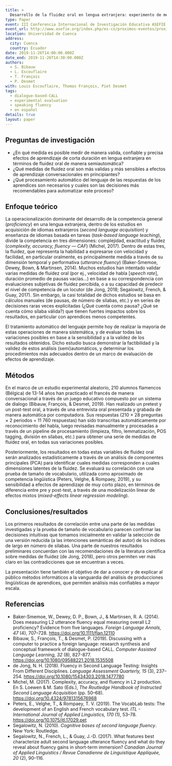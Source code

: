 ```yaml
---
title: >
  Desarrollo de la fluidez oral en lengua extranjera: experimento de medición semiautomática de los efectos de aprendizaje
type: Paper
event: III Conferencia Internacional de Investigación Educativa ASEFIE 2019
event_url: http://www.asefie.org/index.php/es-co/proximos-eventos/proximos-eventos/conferencia-investigacion-educativa
location: Universidad de Cuenca
address:
  city: Cuenca
  country: Ecuador
date: 2019-11-26T14:00:00.000Z
date_end: 2019-11-26T14:30:00.000Z
authors:
  - S. Bibauw
  - L. Escouflaire
  - T. François
  - P. Desmet
with: Louis Escouflaire, Thomas François, Piet Desmet
tags:
  - dialogue-based-CALL
  - experimental evaluation
  - speaking fluency
  - en español
details: true
layout: paper
---
```


## Preguntas de investigación

- ¿En qué medida es posible medir de manera valida, confiable y precisa efectos de aprendizaje de corta duración en lengua extranjera en términos de fluidez oral de manera semiautomática?
- ¿Qué medidas de fluidez oral son más validas y más sensibles a efectos de aprendizaje conversacionales en principiantes?
- ¿Qué procesamiento automático del lenguaje de las respuestas de los aprendices son necesarios y cuales son las decisiones más recomendables para automatizar este proceso?

## Enfoque teórico

La operacionalización dominante del desarrollo de la competencia general (_proficiency_) en una lengua extranjera, dentro de los estudios en acquisición de idiomas extranjeros (_second language acquisition_) y enseñanza de idiomas basada en tareas (_task-based language teaching_), divide la competencia en tres dimensiones: complejidad, exactitud y fluidez (_complexity, accuracy, fluency — CAF_) (Michel, 2017). Dentro de estas tres, la fluidez, que representa la habilidad a expresarse con velocidad y facilidad, en particular oralmente, es principalmente medida a través de su dimensión temporal y performativa (_utterance fluency_) (Baker-Smemoe, Dewey, Bown, & Martinsen, 2014). Muchos estudios han intentado validar varias medidas de fluidez oral (por ej., velocidad de habla [*speech rate*], duración promedio de pausas vacías…) en base a su correspondencia con evaluaciones subjetivas de fluidez percibida, o a su capacidad de predecir el nivel de competencia de un locutor (de Jong, 2018; Segalowitz, French, & Guay, 2017). Sin embargo, la casi totalidad de dichos estudios se basa en cálculos manuales (de pausas, de número de sílabas, etc.) y en series de decisiones raras veces explicitadas (¿Qué cuenta como pausa? ¿Qué se cuenta cómo sílaba válida?) que tienen fuertes impactos sobre los resultados, en particular con aprendices menos competentes.

El tratamiento automático del lenguaje permite hoy de realizar la mayoría de estas operaciones de manera sistemática, y de evaluar todas las variaciones posibles en base a la sensibilidad y a la validez de los resultados obtenidos. Dicho estudio busca demonstrar la factibilidad y la validez de estos análisis (semi)automáticos, y determinar los procedimientos más adecuados dentro de un marco de evaluación de efectos de aprendizaje.

## Métodos

En el marco de un estudio experimental aleatorio, 210 alumnos flamencos (Bélgica) de 13-14 años han practicado el francés de manera conversacional a través de un juego educativo compuesto por un sistema de dialogo (Bibauw, François, & Desmet, 2019). Han realizado un pretest y un post-test oral, a través de una entrevista oral presentada y grabada de manera automática por computadora. Sus respuestas (210 × 28 preguntas × 2 periodos = 11 760 respuestas) han sido transcritas automáticamente por reconocimiento del habla, luego revisadas manualmente y procesadas a través de un pipeline de procesamiento (limpieza, filtro, lemmatización, POS tagging, división en sílabas, etc.) para obtener una serie de medidas de fluidez oral, en todas sus variaciones posibles.

Posteriormente, los resultados en todas estas variables de fluidez oral serán analizados estadísticamente a través de un análisis de componentes principales (PCA) para identificar cuales medidas corresponden a cuales dimensiones latentes de la fluidez. Se evaluará su correlación con una prueba de tamaño de vocabulario, utilizada como aproximado de competencia lingüística (Peters, Velghe, & Rompaey, 2019), y su sensibilidad a efectos de aprendizaje de muy corto plazo, en términos de diferencia entre pre y post-test, a través de una modelización linear de efectos mixtos (_mixed-effects linear regression modeling_).

## Conclusiones/resultados

Los primeros resultados de correlación entre una parte de las medidas investigadas y la prueba de tamaño de vocabulario parecen confirmar las decisiones intuitivas que tomamos inicialmente en validar la selección de una versión reducida (a las intenciones semánticas del autor) de los índices de largo en número de sílabas. Una parte de nuestros resultados preliminares concuerdan con las recomendaciones de la literatura científica sobre medidas de fluidez (de Jong, 2018), pero otros permiten ver más claro en las contradicciones que se encuentran a veces.

La presentación tiene también el objetivo de dar a conocer y de explicar al público métodos informáticos a la vanguardia del análisis de producciones lingüísticas de aprendices, que permiten análisis más confiables a mayor escala.

## Referencias

- Baker-Smemoe, W., Dewey, D. P., Bown, J., & Martinsen, R. A. (2014). Does measuring L2 utterance fluency equal measuring overall L2 proficiency? Evidence from five languages. _Foreign Language Annals, 47_ (4), 707–728. https://doi.org/10.1111/flan.12110
- Bibauw, S., François, T., & Desmet, P. (2019). Discussing with a computer to practice a foreign language: research synthesis and conceptual framework of dialogue-based CALL. _Computer Assisted Language Learning, 32_ (8), 827-877. https://doi.org/10.1080/09588221.2018.1535508
- de Jong, N. H. (2018). Fluency in Second Language Testing: Insights From Different Disciplines. _Language Assessment Quarterly, 15_ (3), 237–254. https://doi.org/10.1080/15434303.2018.1477780
- Michel, M. (2017). Complexity, accuracy, and fluency in L2 production. En S. Loewen & M. Sato (Eds.), _The Routledge Handbook of Instructed Second Language Acquisition_ (pp. 50–68). https://doi.org/10.4324/9781315676968
- Peters, E., Velghe, T., & Rompaey, T. V. (2019). The VocabLab tests: The development of an English and French vocabulary test. _ITL - International Journal of Applied Linguistics, 170_ (1), 53–78. https://doi.org/10.1075/itl.17029.pet
- Segalowitz, N. (2010). _Cognitive bases of second language fluency_. New York: Routledge.
- Segalowitz, N., French, L., & Guay, J.-D. (2017). What features best characterize adult second language utterance fluency and what do they reveal about fluency gains in short-term immersion? _Canadian Journal of Applied Linguistics / Revue Canadienne de Linguistique Appliquée, 20_ (2), 90–116.
